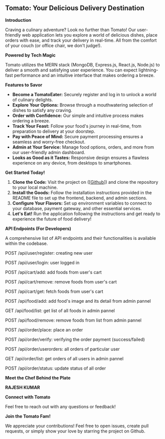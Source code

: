 ##  Tomato: Your Delicious Delivery Destination

**Introduction**

Craving a culinary adventure? Look no further than Tomato! Our user-friendly web application lets you explore a world of delicious dishes, place orders with ease, and track your delivery in real-time. All from the comfort of your couch (or office chair, we don't judge!). 

**Powered by Tech Magic**

Tomato utilizes the MERN stack (MongoDB, Express.js, React.js, Node.js) to deliver a smooth and satisfying user experience. You can expect lightning-fast performance and an intuitive interface that makes ordering a breeze.

**Features to Savor**

* **Become a TomatoEater:** Securely register and log in to unlock a world of culinary delights.
* **Explore Your Options:** Browse through a mouthwatering selection of dishes to satisfy any craving.
* **Order with Confidence:** Our simple and intuitive process makes ordering a breeze.
* **Track Your Feast:** Follow your food's journey in real-time, from preparation to delivery at your doorstep.
* **Pay with Peace of Mind:** Secure payment processing ensures a seamless and worry-free checkout.
* **Admin at Your Service:** Manage food options, orders, and more from our user-friendly admin dashboard.
* **Looks as Good as it Tastes:** Responsive design ensures a flawless experience on any device, from desktops to smartphones.

**Get Started Today!**

1. **Clone the Code:** Visit the project on ([[Github](https://github.com/techTenzen/Tomato)]) and clone the repository to your local machine.
2. **Install the Goods:** Follow the installation instructions provided in the README file to set up the frontend, backend, and admin sections.
3. **Configure Your Flavors:** Set up environment variables to connect to your database, payment gateway, and other essential services.
4. **Let's Eat!** Run the application following the instructions and get ready to experience the future of food delivery!

**API Endpoints (For Developers)**

A comprehensive list of API endpoints and their functionalities is available within the codebase. 

POST /api/user/register: creating new user

POST /api/user/login: user logged in

POST /api/cart/add: add foods from user's cart

POST /api/cart/remove: remove foods from user's cart

POST /api/cart/get: fetch foods from user's cart

POST /api/food/add: add food's image and its detail from admin pannel

GET /api/food/list: get list of all foods in admin pannel

POST /api/food/remove: remove foods from list from admin pannel

POST /api/order/place: place an order

POST /api/order/verify: verifying the order payment (success/failed)

POST /api/order/userorders: all orders of particular user

GET /api/order/list: get orders of all users in admin pannel

POST /api/order/status: update status of all order

**Meet the Chef Behind the Plate**

**RAJESH KUMAR** 

**Connect with Tomato**

Feel free to reach out with any questions or feedback! 

**Join the Tomato Fam!**

We appreciate your contributions! Feel free to open issues, create pull requests, or simply show your love by starring the project on Github.
